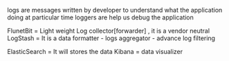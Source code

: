logs are messages written by developer to understand what the application doing at particular time loggers are help us debug the 
application

FlunetBit = Light weight Log collector[forwarder] , it is a vendor neutral
LogStash = It is a data formatter
           - logs aggregator
           - advance log filtering
        
ElasticSearch = It will stores the data
Kibana = data visualizer


